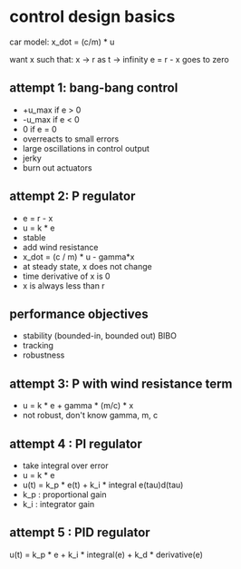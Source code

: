 # control design basics

car model:
x_dot = (c/m) \* u

want x such that:
x -> r as t -> infinity
e = r - x goes to zero

## attempt 1: bang-bang control

- +u_max if e > 0
- -u_max if e < 0
- 0 if e = 0
- overreacts to small errors
- large oscillations in control output
- jerky
- burn out actuators

## attempt 2: P regulator

- e = r - x
- u = k \* e
- stable
- add wind resistance
- x_dot = (c / m) \* u - gamma\*x
- at steady state, x does not change
- time derivative of x is 0
- x is always less than r

## performance objectives

- stability (bounded-in, bounded out) BIBO
- tracking
- robustness

## attempt 3: P with wind resistance term

- u = k \* e + gamma \* (m/c) \* x
- not robust, don't know gamma, m, c

## attempt 4 : PI regulator

- take integral over error
- u = k \* e
- u(t) = k_p \* e(t) + k_i \* integral e(tau)d(tau)
- k_p : proportional gain
- k_i : integrator gain

## attempt 5 : PID regulator

u(t) = k_p \* e + k_i \* integral(e) + k_d \* derivative(e)
